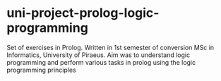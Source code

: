 # uni-project-prolog-logic-programming
Set of exercises in Prolog. Written in 1st semester of conversion MSc in Informatics, University of Piraeus.
Aim was to understand logic programming and perform various tasks in prolog using the logic programming principles
